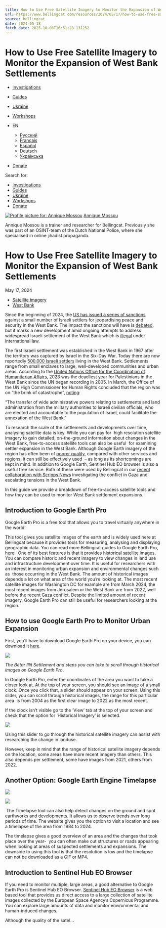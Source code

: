 ```yaml
---
title: How to Use Free Satellite Imagery to Monitor the Expansion of West Bank Settlements
url: https://www.bellingcat.com/resources/2024/05/17/how-to-use-free-satellite-imagery-to-monitor-the-expansion-of-west-bank-settlements/
source: bellingcat
date: 2024-05-18
fetch_date: 2025-10-06T16:51:28.131252
---
```


# How to Use Free Satellite Imagery to Monitor the Expansion of West Bank Settlements

* [Investigations](https://www.bellingcat.com/category/news/)
* [Guides](https://www.bellingcat.com/category/resources/)
* [Ukraine](https://www.bellingcat.com/tag/ukraine/)
* [Workshops](https://www.bellingcat.com/workshops/)

* EN
  + [Русский](https://ru.bellingcat.com)
  + [Français](https://fr.bellingcat.com)
  + [Español](https://es.bellingcat.com)
  + [Deutsch](https://de.bellingcat.com)
  + [Українська](https://uk.bellingcat.com)
* [Donate](https://www.bellingcat.com/donate)

Search for:

* [Investigations](https://www.bellingcat.com/category/news/)
* [Guides](https://www.bellingcat.com/category/resources/)
* [Ukraine](https://www.bellingcat.com/tag/ukraine/)
* [Workshops](https://www.bellingcat.com/workshops/)
* [Donate](/donate)

[![Profile picture for: Annique Mossou](https://www.bellingcat.com/app/uploads/2023/10/DSCF1042.jpg)](https://www.bellingcat.com/author/anniquemossou/)
[Annique Mossou](https://www.bellingcat.com/author/anniquemossou/)

Annique Mossou is a trainer and researcher for Bellingcat. Previously she was part of an OSINT-team of the Dutch National Police, where she specialised in online jihadist propaganda.

# How to Use Free Satellite Imagery to Monitor the Expansion of West Bank Settlements

May 17, 2024

* [Satellite imagery](/tag/satellite-imagery)
* [West Bank](/tag/west-bank)

Since the beginning of 2024, the [US has issued a series of sanctions](https://www.state.gov/west-bank-sanctions/) against a small number of Israeli settlers for jeopardising peace and security in the West Bank. The impact the sanctions will have is [debated](https://www.theguardian.com/world/article/2024/may/12/could-new-us-sanctions-threaten-future-of-west-bank-settlements), but it marks a new development amid ongoing attempts to address widespread Israeli settlement of the West Bank which is [illegal](https://press.un.org/en/2016/sc12657.doc.htm) under international law.

The first Israeli settlement was established in the West Bank in 1967 after the territory was captured by Israel in the Six-Day War. Today there are now reportedly [500,000 Israeli settlers](https://www.timesofisrael.com/were-here-to-stay-settlers-say-over-500000-israelis-now-living-in-west-bank/) living in the West Bank. Settlements range from small enclaves to large, well-developed communities and urban areas. According to the [United Nations Office for the Coordination of Humanitarian Affairs](https://www.unocha.org/publications/report/occupied-palestinian-territory/west-bank-snapshot-14-december-2023#:~:text=2023%20is%20already%20the%20deadliest,of%20Palestinian%20killed%20in%202022.), 2023 was the deadliest year for Palestinians in the West Bank since the UN began recording in 2005. In March, the Office of the UN High Commissioner for Human Rights concluded that the region was on “the brink of catastrophe”, [noting](https://www.ohchr.org/sites/default/files/2024-03/Palestine-March2024.pdf):

“The transfer of wide administrative powers relating to settlements and land administration from the military authorities to Israeli civilian officials, who are elected and accountable to the population of Israel, could facilitate the annexation of the West Bank.”

To research the scale of the settlements and developments over time, analysing satellite data is key. While you can pay for  high resolution satellite imagery to gain detailed, on-the-ground information about changes in the West Bank, free-to-access satellite tools can also be useful  for examining settler expansion in the West Bank. Although Google Earth imagery of the region has often been of [poorer quality](http://bbc.com/news/57102499), compared with other services and regions, it can still be effectively used  – as long as its shortcomings are kept in mind. In addition to Google Earth, Sentinel Hub EO browser is also a useful free service. Both of these were used by Bellingcat in our [recent collaboration with Scripps News](https://www.bellingcat.com/news/2024/04/29/the-hidden-war-in-gaza-and-the-west-bank/) investigating the conflict in Gaza and escalating tensions in the West Bank.

In this guide we provide a breakdown of free-to-access satellite tools and how they can be used to monitor West Bank settlement expansions.

## Introduction to Google Earth Pro

Google Earth Pro is a free tool that allows you to travel virtually anywhere in the world!

This tool gives you satellite images of the earth and is widely used here at Bellingcat because it provides tools for measuring, analysing and displaying geographic data. You can read more Bellingcat guides to Google Earth Pro, [here](https://www.bellingcat.com/tag/google-earth/).  One of its best features is that it provides historical satellite images. You can compare historic and recent imagery to view changes in land use and infrastructure development over time. It is useful for researchers with an interest in monitoring urban expansion and environmental changes such as  those occurring in the West Bank. The amount of historical images depends a lot on what area of the world you’re looking at. The most recent satellite images for Washington DC for example are from March 2024, the most recent images from Jerusalem or the West Bank are from 2022, well before the recent Gaza conflict. Despite the limited amount of recent imagery, Google Earth Pro can still be useful for researchers looking at the region.

## How to use Google Earth Pro to Monitor Urban Expansion

First, you’ll have to download Google Earth Pro on your device, you can download it [here](https://www.google.com/earth/about/versions/).

![](https://www.bellingcat.com/app/uploads/2024/05/Gifs-Google-Earth-1080-x-608-px.gif)

*The Betar Illit Settlement and steps you can take to scroll through historical images on Google Earth Pro*.

In Google Earth Pro, enter the coordinates of the area you want to take a closer look at. At the top of your screen, you should see an image of a small clock. Once you click that, a slider should appear on your screen. Using this slider, you can scroll through historical images, the range for this particular area  is from 2004 as the first clear image to 2022 as the most recent.

If the clock isn’t visible go to the ‘View’ tab at the top of your screen and check that the option for ‘Historical Imagery’ is selected.

![](https://www.bellingcat.com/app/uploads/2024/05/image4.png)

Using this slider to go through the historical satellite imagery can assist with researching the change in landuse.

However, keep in mind that the range of historical satellite imagery depends on the location, some areas have more recent imagery than others. This also depends per settlement, some have images from 2021, others from 2022.

## Another Option: Google Earth Engine Timelapse

![](https://www.bellingcat.com/app/uploads/2024/05/2011.jpg)

![](https://www.bellingcat.com/app/uploads/2024/05/2022-most-recent.jpg)

 The Timelapse tool can also help detect changes on the ground and spot earthworks and developments. It allows us to observe trends over long periods of time. The website gives you the option to visit a location and see a timelapse of the area from 1984 to 2024.

The timelapse gives a good overview of an area and the changes that took place over the year-  you can often make out structures or roads appearing when looking at areas of suspected settlements and expansions. The downside to using this tool is that the resolution is low and the timelapse can not be downloaded as a GIF or MP4.

## Introduction to Sentinel Hub EO Browser

If you need to monitor multiple, large areas, a good alternative to Google Earth Pro is Sentinel Hub EO Browser. [Sentinel Hub EO Browser](https://apps.sentinel-hub.com/eo-browser/) is a web based tool that provides us direct access to a large collection of satellite images collected by the European Space Agency’s Copernicus Programme. You can explore large amounts of data and monitor environmental and human-induced changes.

Although the quality of the satel...